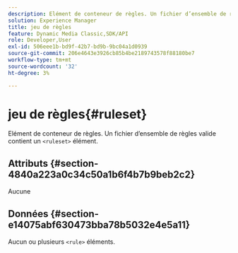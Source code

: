 ```yaml
---
description: Elément de conteneur de règles. Un fichier d’ensemble de règles valide contient un <ruleset> élément.</ruleset>
solution: Experience Manager
title: jeu de règles
feature: Dynamic Media Classic,SDK/API
role: Developer,User
exl-id: 506eee1b-bd9f-42b7-bd9b-9bc04a1d0939
source-git-commit: 206e4643e3926cb85b4be2189743578f88180be7
workflow-type: tm+mt
source-wordcount: '32'
ht-degree: 3%

---
```


# jeu de règles{#ruleset}

Elément de conteneur de règles. Un fichier d’ensemble de règles valide contient un `<ruleset>` élément.

## Attributs {#section-4840a223a0c34c50a1b6f4b7b9beb2c2}

Aucune

## Données {#section-e14075abf630473bba78b5032e4e5a11}

Aucun ou plusieurs `<rule>` éléments.
